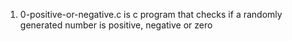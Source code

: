 1. 0-positive-or-negative.c is c program that checks if a randomly generated number is positive, negative or zero

